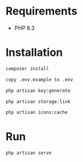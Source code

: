 # Requirements
- PHP 8.3

# Installation


```bash
composer install
```

```bash
copy .env.example to .env
```

```bash
php artisan key:generate
```

```bash
php artisan storage:link
```

```bash
php artisan icons:cache
```

# Run
```bash
php artisan serve
```

